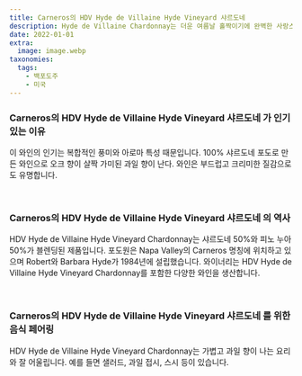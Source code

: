 ```yaml
---
title: Carneros의 HDV Hyde de Villaine Hyde Vineyard 샤르도네
description: Hyde de Villaine Chardonnay는 더운 여름날 홀짝이기에 완벽한 사랑스러운 풍미 프로파일을 가진 유쾌하고 상쾌한 와인입니다.
date: 2022-01-01
extra:
  image: image.webp
taxonomies:
  tags: 
    - 백포도주
    - 미국
---
```



### Carneros의 HDV Hyde de Villaine Hyde Vineyard 샤르도네 가 인기 있는 이유

이 와인의 인기는 복합적인 풍미와 아로마 특성 때문입니다. 100% 샤르도네 포도로 만든 와인으로 오크 향이 살짝 가미된 과일 향이 난다. 와인은 부드럽고 크리미한 질감으로도 유명합니다.

&nbsp;  

### Carneros의 HDV Hyde de Villaine Hyde Vineyard 샤르도네 의 역사

HDV Hyde de Villaine Hyde Vineyard Chardonnay는 샤르도네 50%와 피노 누아 50%가 블렌딩된 제품입니다. 포도원은 Napa Valley의 Carneros 명칭에 위치하고 있으며 Robert와 Barbara Hyde가 1984년에 설립했습니다. 와이너리는 HDV Hyde de Villaine Hyde Vineyard Chardonnay를 포함한 다양한 와인을 생산합니다.

&nbsp;  

### Carneros의 HDV Hyde de Villaine Hyde Vineyard 샤르도네 를 위한 음식 페어링

HDV Hyde de Villaine Hyde Vineyard Chardonnay는 가볍고 과일 향이 나는 요리와 잘 어울립니다. 예를 들면 샐러드, 과일 접시, 스시 등이 있습니다.

&nbsp;  
